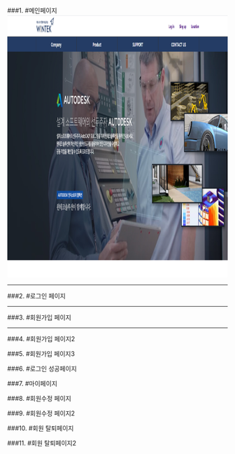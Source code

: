 <div>
  ###1. #메인페이지
  <img src = "./img/메인페이지.png" width="1000px" height="600px">
</div>




----------------------------------------------------------------------------------------------------------------------------------------------

###2. #로그인 페이지

----------------------------------------------------------------------------------------------------------------------------------------------
###3. #회원가입 페이지

----------------------------------------------------------------------------------------------------------------------------------------------
###4. #회원가입 페이지2

###5. #회원가입 페이지3

###6. #로그인 성공페이지

###7. #마이페이지

###8. #회원수정 페이지

###9. #회원수정 페이지2

###10. #회원 탈퇴페이지

###11. #회원 탈퇴페이지2
